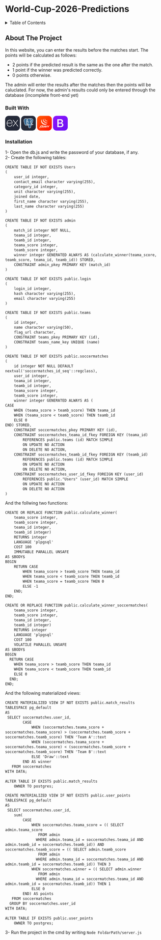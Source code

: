# World-Cup-2026-Predictions

<!-- TABLE OF CONTENTS -->
<details>
  <summary>Table of Contents</summary>
  <ol>
    <li>
      <a href="#about-the-project">About The Project</a>
      <ul>
        <li><a href="#built-with">Built With</a></li>
      </ul>
    </li>
    <li>
      <a href="#getting-started">Getting Started</a>
      <ul>
        <li><a href="#prerequisites">Prerequisites</a></li>
        <li><a href="#installation">Installation</a></li>
      </ul>
    </li>
  </ol>
</details>



<!-- ABOUT THE PROJECT -->
## About The Project

In this website, you can enter the results before the matches start. The points will be calculated as follows: 
- 2 points if the predicted result is the same as the one after the match.
- 1 point if the winner was predicted correctly.
- 0 points otherwise.

The admin will enter the results after the matches then the points will be caluclated. For now, the admin's results could only be entered through the database (incomplete front-end yet)


### Built With

<img src="./icons/ExpressJS-Dark.svg" width="48">   <img src="./icons/PostgreSQL-Dark.svg" width="48">   <img src="./icons/JQuery.svg" width="48">   <img src="./icons/Bootstrap.svg" width="48"> 

<!-- GETTING STARTED -->
### Installation

1- Open the db.js and write the password of your database, if any. <br>
2- Create the following tables:

```
CREATE TABLE IF NOT EXISTS Users
(
    user_id integer,
    contact_email character varying(255),
    category_id integer,
    unit character varying(255),
    joined date,
    first_name character varying(255),
    last_name character varying(255)
)
```

```
CREATE TABLE IF NOT EXISTS admin
(
    match_id integer NOT NULL,
    teama_id integer,
    teamb_id integer,
    teama_score integer,
    teamb_score integer,
    winner integer GENERATED ALWAYS AS (calculate_winner(teama_score, teamb_score, teama_id, teamb_id)) STORED,
    CONSTRAINT admin_pkey PRIMARY KEY (match_id)
)
```

```
CREATE TABLE IF NOT EXISTS public.login
(
    login_id integer,
    hash character varying(255),
    email character varying(255)
)
```

```
CREATE TABLE IF NOT EXISTS public.teams
(
    id integer,
    name character varying(50),
    flag_url character,
    CONSTRAINT teams_pkey PRIMARY KEY (id),
    CONSTRAINT teams_name_key UNIQUE (name)
)
```

```
CREATE TABLE IF NOT EXISTS public.soccermatches
(
    id integer NOT NULL DEFAULT nextval('soccermatches_id_seq'::regclass),
    user_id integer,
    teama_id integer,
    teamb_id integer,
    teama_score integer,
    teamb_score integer,
    winner integer GENERATED ALWAYS AS (
CASE
    WHEN (teama_score > teamb_score) THEN teama_id
    WHEN (teama_score < teamb_score) THEN teamb_id
    ELSE 0
END) STORED,
    CONSTRAINT soccermatches_pkey PRIMARY KEY (id),
    CONSTRAINT soccermatches_teama_id_fkey FOREIGN KEY (teama_id)
        REFERENCES public.teams (id) MATCH SIMPLE
        ON UPDATE NO ACTION
        ON DELETE NO ACTION,
    CONSTRAINT soccermatches_teamb_id_fkey FOREIGN KEY (teamb_id)
        REFERENCES public.teams (id) MATCH SIMPLE
        ON UPDATE NO ACTION
        ON DELETE NO ACTION,
    CONSTRAINT soccermatches_user_id_fkey FOREIGN KEY (user_id)
        REFERENCES public."Users" (user_id) MATCH SIMPLE
        ON UPDATE NO ACTION
        ON DELETE NO ACTION
)
```

And the follwing two functions: 

```
CREATE OR REPLACE FUNCTION public.calculate_winner(
	teama_score integer,
	teamb_score integer,
	teama_id integer,
	teamb_id integer)
    RETURNS integer
    LANGUAGE 'plpgsql'
    COST 100
    IMMUTABLE PARALLEL UNSAFE
AS $BODY$
BEGIN
    RETURN CASE
        WHEN teama_score > teamb_score THEN teama_id
        WHEN teama_score < teamb_score THEN teamb_id
        WHEN teama_score = teamb_score THEN 0
        ELSE -1
    END;
END; 
```

```
CREATE OR REPLACE FUNCTION public.calculate_winner_soccermatches(
	teama_score integer,
	teamb_score integer,
	teama_id integer,
	teamb_id integer)
    RETURNS integer
    LANGUAGE 'plpgsql'
    COST 100
    VOLATILE PARALLEL UNSAFE
AS $BODY$
BEGIN
  RETURN CASE
    WHEN teama_score > teamb_score THEN teama_id
    WHEN teama_score < teamb_score THEN teamb_id
    ELSE 0
  END;
END;
```
And the following materialized views: 
```
CREATE MATERIALIZED VIEW IF NOT EXISTS public.match_results
TABLESPACE pg_default
AS
 SELECT soccermatches.user_id,
        CASE
            WHEN (soccermatches.teama_score + soccermatches.teama_score) > (soccermatches.teamb_score + soccermatches.teamb_score) THEN 'Team A'::text
            WHEN (soccermatches.teama_score + soccermatches.teama_score) < (soccermatches.teamb_score + soccermatches.teamb_score) THEN 'Team B'::text
            ELSE 'Draw'::text
        END AS winner
   FROM soccermatches
WITH DATA;

ALTER TABLE IF EXISTS public.match_results
    OWNER TO postgres;
```
```
CREATE MATERIALIZED VIEW IF NOT EXISTS public.user_points
TABLESPACE pg_default
AS
 SELECT soccermatches.user_id,
    sum(
        CASE
            WHEN soccermatches.teama_score = (( SELECT admin.teama_score
               FROM admin
              WHERE admin.teama_id = soccermatches.teama_id AND admin.teamb_id = soccermatches.teamb_id)) AND soccermatches.teamb_score = (( SELECT admin.teamb_score
               FROM admin
              WHERE admin.teama_id = soccermatches.teama_id AND admin.teamb_id = soccermatches.teamb_id)) THEN 3
            WHEN soccermatches.winner = (( SELECT admin.winner
               FROM admin
              WHERE admin.teama_id = soccermatches.teama_id AND admin.teamb_id = soccermatches.teamb_id)) THEN 1
            ELSE 0
        END) AS points
   FROM soccermatches
  GROUP BY soccermatches.user_id
WITH DATA;

ALTER TABLE IF EXISTS public.user_points
    OWNER TO postgres;
```



3- Run the project in the cmd by writing
  ```Node FoldarPath/server.js``` 


